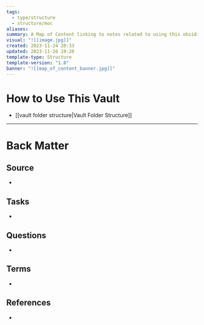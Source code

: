 ```yaml
---
tags:
  - type/structure
  - structure/moc
aliases: 
summary: A Map of Content linking to notes related to using this obsidian vault.
visual: "![[image.jpg]]"
created: 2023-11-24 20:33
updated: 2023-11-26 19:20
template-type: Structure
template-version: "1.8"
banner: "![[map_of_content_banner.jpg]]"
---
```


# How to Use This Vault

<!-- Main STRUCTURE of my content -->
- [[vault folder structure|Vault Folder Structure]]


---
# Back Matter
## Source
<!-- Always keep a link to the source. --> 
- 

## Tasks
<!-- What remains to be done with this note? --> 
- 

## Questions
<!-- What remains for you to consider? --> 
- 

## Terms
<!-- Links to definition pages -->
- 

## References
<!-- Links to pages not referenced in the content -->
- 
